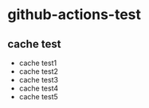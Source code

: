 # github-actions-test

## cache test
- cache test1
- cache test2
- cache test3
- cache test4
- cache test5
